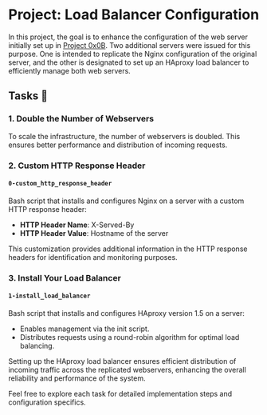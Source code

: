 # Project: Load Balancer Configuration

In this project, the goal is to enhance the configuration of the web server initially set up in [Project 0x0B](link-to-project-0x0B). Two additional servers were issued for this purpose. One is intended to replicate the Nginx configuration of the original server, and the other is designated to set up an HAproxy load balancer to efficiently manage both web servers.

## Tasks 📃

### 1. Double the Number of Webservers

To scale the infrastructure, the number of webservers is doubled. This ensures better performance and distribution of incoming requests.

### 2. Custom HTTP Response Header

#### `0-custom_http_response_header`

Bash script that installs and configures Nginx on a server with a custom HTTP response header:
- **HTTP Header Name**: X-Served-By
- **HTTP Header Value**: Hostname of the server

This customization provides additional information in the HTTP response headers for identification and monitoring purposes.

### 3. Install Your Load Balancer

#### `1-install_load_balancer`

Bash script that installs and configures HAproxy version 1.5 on a server:
- Enables management via the init script.
- Distributes requests using a round-robin algorithm for optimal load balancing.

Setting up the HAproxy load balancer ensures efficient distribution of incoming traffic across the replicated webservers, enhancing the overall reliability and performance of the system.

Feel free to explore each task for detailed implementation steps and configuration specifics.
